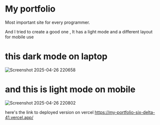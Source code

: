 # My portfolio

Most important site for every programmer.

And I tried to create a good one , It has a light mode and a different layout for mobile use 

# this dark mode on laptop
![Screenshot 2025-04-26 220658](https://github.com/user-attachments/assets/86bd53b1-31b2-42ef-aab4-4615e5af004e)

# and this is light mode on mobile
![Screenshot 2025-04-26 220802](https://github.com/user-attachments/assets/054591b0-681d-47f4-af27-1d258cf79584)



here's the link to deployed version on vercel
https://my-portfolio-six-delta-41.vercel.app/
